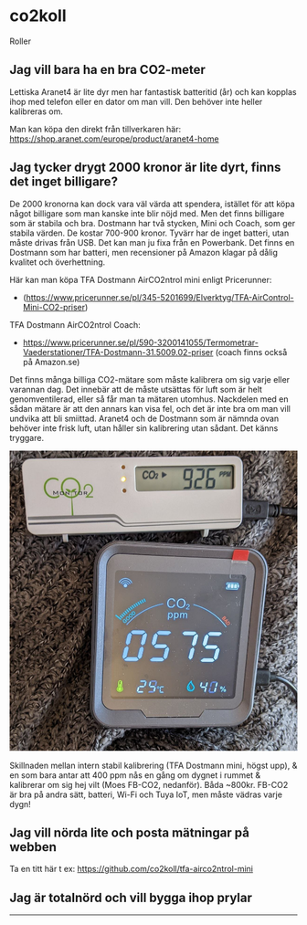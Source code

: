 # co2koll

Roller

## Jag vill bara ha en bra CO2-meter

Lettiska Aranet4 är lite dyr men har fantastisk batteritid (år) och kan kopplas ihop med telefon eller en dator om man vill. Den behöver inte heller kalibreras om.

Man kan köpa den direkt från tillverkaren här: https://shop.aranet.com/europe/product/aranet4-home

## Jag tycker drygt 2000 kronor är lite dyrt, finns det inget billigare?

De 2000 kronorna kan dock vara väl värda att spendera, istället för att köpa något billigare som man kanske inte blir nöjd med. Men det finns billigare som är stabila och bra. Dostmann har två stycken, Mini och Coach, som ger stabila värden. De kostar 700-900 kronor. Tyvärr har de inget batteri, utan måste drivas från USB. Det kan man ju fixa från en Powerbank. Det finns en Dostmann som har batteri, men recensioner på Amazon klagar på dålig kvalitet och överhettning.

Här kan man köpa TFA Dostmann AirCO2ntrol mini enligt Pricerunner:
* (https://www.pricerunner.se/pl/345-5201699/Elverktyg/TFA-AirControl-Mini-CO2-priser)

TFA Dostmann AirCO2ntrol Coach:
* https://www.pricerunner.se/pl/590-3200141055/Termometrar-Vaederstationer/TFA-Dostmann-31.5009.02-priser
(coach finns också på Amazon.se)

Det finns många billiga CO2-mätare som måste kalibrera om sig varje eller varannan dag. Det innebär att de måste utsättas för luft som är helt genomventilerad, eller så får man ta mätaren utomhus. Nackdelen med en sådan mätare är att den annars kan visa fel, och det är inte bra om man vill undvika att bli smiittad. Aranet4 och de Dostmann som är nämnda ovan behöver inte frisk luft, utan håller sin kalibrering utan sådant. Det känns tryggare.

![TFA mini, högst upp, Moes FB-CO2, nedanför](https://raw.githubusercontent.com/co2koll/co2koll.github.io/master/kalib.jpeg)


Skillnaden mellan intern stabil kalibrering (TFA Dostmann mini, högst upp), & en som bara antar att 400 ppm nås en gång om dygnet i rummet & kalibrerar om sig hej vilt (Moes FB-CO2, nedanför). Båda ~800kr.
FB-CO2 är bra på andra sätt, batteri, Wi-Fi och Tuya IoT, men måste vädras varje dygn!


## Jag vill nörda lite och posta mätningar på webben

Ta en titt här t ex: https://github.com/co2koll/tfa-airco2ntrol-mini

## Jag är totalnörd och vill bygga ihop prylar

------

